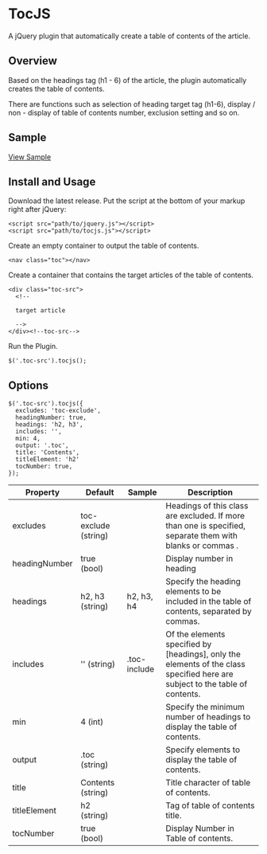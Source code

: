 # TocJS

A jQuery plugin that automatically create a table of contents of the article.

## Overview

Based on the headings tag (h1 - 6) of the article, the plugin automatically creates the table of contents.

There are functions such as selection of heading target tag (h1-6), display / non - display of table of contents number, exclusion setting and so on.

## Sample

[View Sample](https://ejointjp.github.io/tocjs/2017/02/14/sample.html)



## Install and Usage

Download the latest release.
Put the script at the bottom of your markup right after jQuery:

```
<script src="path/to/jquery.js"></script>
<script src="path/to/tocjs.js"></script>
```

Create an empty container to output the table of contents.

```
<nav class="toc"></nav>
```

Create a container that contains the target articles of the table of contents.

```
<div class="toc-src">
  <!--

  target article

  -->
</div><!--toc-src-->
```

Run the Plugin.

```
$('.toc-src').tocjs();
```

## Options

```
$('.toc-src').tocjs({
  excludes: 'toc-exclude',
  headingNumber: true,
  headings: 'h2, h3',
  includes: '',
  min: 4,
  output: '.toc',
  title: 'Contents',
  titleElement: 'h2'
  tocNumber: true,
});
```

|Property|Default|Sample|Description|
|---|---|---|---|
|excludes|toc-exclude (string)||Headings of this class are excluded. If more than one is specified, separate them with blanks or commas .|
|headingNumber|true (bool)||Display number in heading|
|headings|h2, h3 (string)|h2, h3, h4|Specify the heading elements to be included in the table of contents, separated by commas.|
|includes|'' (string)|.toc-include|Of the elements specified by [headings], only the elements of the class specified here are subject to the table of contents.|
|min|4 (int)||Specify the minimum number of headings to display the table of contents.|
|output|.toc (string)||Specify elements to display the table of contents.|
|title|Contents (string)||Title character of table of contents.|
|titleElement|h2 (string)||Tag of table of contents title.|
|tocNumber|true (bool)||Display Number in Table of contents.|
